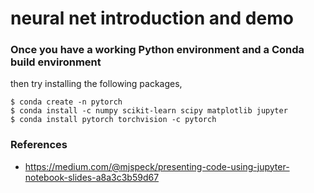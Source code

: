 # neural net introduction and demo

### Once you have a working Python environment and a Conda build environment
then try installing the following packages,

    $ conda create -n pytorch 
    $ conda install -c numpy scikit-learn scipy matplotlib jupyter
    $ conda install pytorch torchvision -c pytorch


### References
* https://medium.com/@mjspeck/presenting-code-using-jupyter-notebook-slides-a8a3c3b59d67


